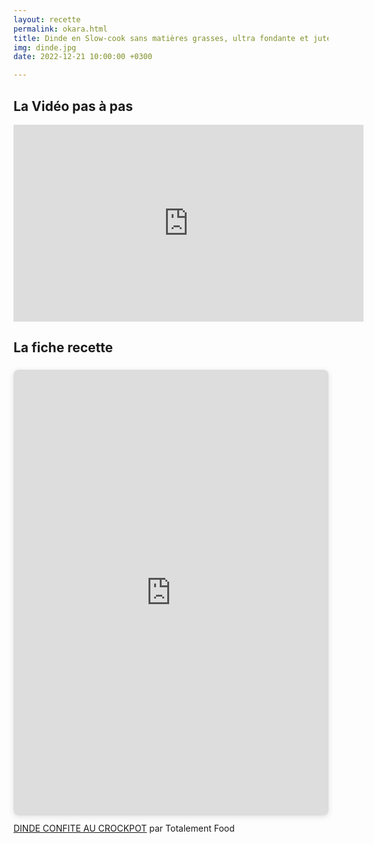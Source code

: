 ```yaml
---
layout: recette
permalink: okara.html
title: Dinde en Slow-cook sans matières grasses, ultra fondante et juteuse
img: dinde.jpg
date: 2022-12-21 10:00:00 +0300

---
```


## La Vidéo pas à pas
<iframe width="560" height="315" src="https://www.youtube.com/embed/ZBHBuKpkS6M" title="YouTube video player" frameborder="0" allow="accelerometer; autoplay; clipboard-write; encrypted-media; gyroscope; picture-in-picture" allowfullscreen></iframe>

## La fiche recette

<div style="position: relative; width: 100%; height: 0; padding-top: 141.4286%;
 padding-bottom: 0; box-shadow: 0 2px 8px 0 rgba(63,69,81,0.16); margin-top: 1.6em; margin-bottom: 0.9em; overflow: hidden;
 border-radius: 8px; will-change: transform;">
  <iframe loading="lazy" style="position: absolute; width: 100%; height: 100%; top: 0; left: 0; border: none; padding: 0;margin: 0;"
    src="https:&#x2F;&#x2F;www.canva.com&#x2F;design&#x2F;DAFU7m2PEQ0&#x2F;view?embed" allowfullscreen="allowfullscreen" allow="fullscreen">
  </iframe>
</div>
<a href="https:&#x2F;&#x2F;www.canva.com&#x2F;design&#x2F;DAFU7m2PEQ0&#x2F;view?utm_content=DAFU7m2PEQ0&amp;utm_campaign=designshare&amp;utm_medium=embeds&amp;utm_source=link" target="_blank" rel="noopener">DINDE CONFITE AU CROCKPOT</a> par Totalement Food